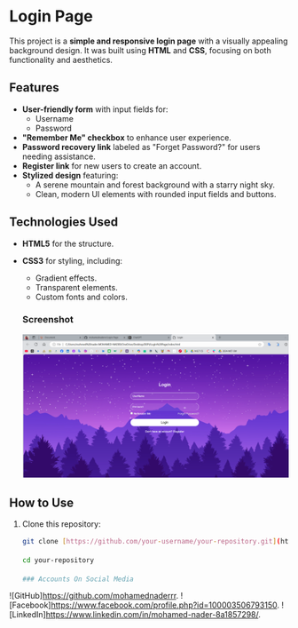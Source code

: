 # Login Page

This project is a **simple and responsive login page** with a visually appealing background design. It was built using **HTML** and **CSS**, focusing on both functionality and aesthetics.

## Features
- **User-friendly form** with input fields for:
  - Username
  - Password
- **"Remember Me" checkbox** to enhance user experience.
- **Password recovery link** labeled as "Forget Password?" for users needing assistance.
- **Register link** for new users to create an account.
- **Stylized design** featuring:
  - A serene mountain and forest background with a starry night sky.
  - Clean, modern UI elements with rounded input fields and buttons.

## Technologies Used
- **HTML5** for the structure.
- **CSS3** for styling, including:
  - Gradient effects.
  - Transparent elements.
  - Custom fonts and colors.

  ### Screenshot
  
  ![](./image.png)

## How to Use
1. Clone this repository:
   ```bash
   git clone [https://github.com/your-username/your-repository.git](https://github.com/mohamednaderrr/Login-Page)

   cd your-repository

   ### Accounts On Social Media
![GitHub]https://github.com/mohamednaderrr.
![Facebook]https://www.facebook.com/profile.php?id=100003506793150.
![LinkedIn]https://www.linkedin.com/in/mohamed-nader-8a1857298/.

